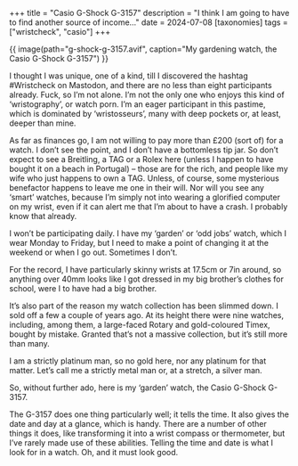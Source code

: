 +++
title = "Casio G-Shock G-3157"
description = "I think I am going to have to find another source of income…"
date = 2024-07-08
[taxonomies]
tags = ["wristcheck", "casio"]
+++

{{ image(path="g-shock-g-3157.avif", caption="My gardening watch, the Casio G-Shock G-3157") }}

I thought I was unique, one of a kind, till I discovered the hashtag #Wristcheck on Mastodon, and there are no less than eight participants already. Fuck, so I’m not alone. I’m not the only one who enjoys this kind of ‘wristography’, or watch porn. I’m an eager participant in this pastime, which is dominated by ‘wristosseurs’, many with deep pockets or, at least, deeper than mine. 

As far as finances go, I am not willing to pay more than £200 (sort of) for a watch. I don’t see the point, and I don’t have a bottomless tip jar. So don’t expect to see a Breitling, a TAG or a Rolex here (unless I happen to have bought it on a beach in Portugal) – those are for the rich, and people like my wife who just happens to own a TAG. Unless, of course, some mysterious benefactor happens to leave me one in their will. Nor will you see any ‘smart’ watches, because I’m simply not into wearing a glorified computer on my wrist, even if it can alert me that I’m about to have a crash. I probably know that already.  

I won’t be participating daily. I have my ‘garden’ or ‘odd jobs’ watch, which I wear Monday to Friday, but I need to make a point of changing it at the weekend or when I go out. Sometimes I don’t.

For the record, I have particularly skinny wrists at 17.5cm or 7in around, so anything over 40mm looks like I got dressed in my big brother’s clothes for school, were I to have had a big brother.

It’s also part of the reason my watch collection has been slimmed down. I sold off a few a couple of years ago. At its height there were nine watches, including, among them, a large-faced Rotary and gold-coloured Timex, bought by mistake. Granted that’s not a massive collection, but it’s still more than many.

I am a strictly platinum man, so no gold here, nor any platinum for that matter. Let’s call me a strictly metal man or, at a stretch, a silver man.

So, without further ado, here is my ‘garden’ watch, the Casio G-Shock G-3157.

The G-3157 does one thing particularly well; it tells the time. It also gives the date and day at a glance, which is handy. There are a number of other things it does, like transforming it into a wrist compass or thermometer, but I’ve rarely made use of these abilities. Telling the time and date is what I look for in a watch. Oh, and it must look good.